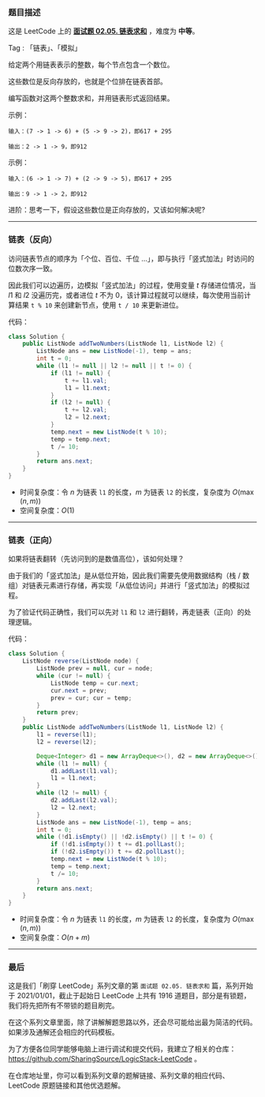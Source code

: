### 题目描述

这是 LeetCode 上的 **[面试题 02.05. 链表求和](https://leetcode-cn.com/problems/sum-lists-lcci/solution/by-ac_oier-v1zb/)** ，难度为 **中等**。

Tag : 「链表」、「模拟」



给定两个用链表表示的整数，每个节点包含一个数位。

这些数位是反向存放的，也就是个位排在链表首部。

编写函数对这两个整数求和，并用链表形式返回结果。

示例：
```
输入：(7 -> 1 -> 6) + (5 -> 9 -> 2)，即617 + 295

输出：2 -> 1 -> 9，即912
```

示例：
```
输入：(6 -> 1 -> 7) + (2 -> 9 -> 5)，即617 + 295

输出：9 -> 1 -> 2，即912
```

进阶：思考一下，假设这些数位是正向存放的，又该如何解决呢?

---

### 链表（反向）

访问链表节点的顺序为「个位、百位、千位 ...」，即与执行「竖式加法」时访问的位数次序一致。

因此我们可以边遍历，边模拟「竖式加法」的过程，使用变量 $t$ 存储进位情况，当 $l1$ 和 $l2$ 没遍历完，或者进位 $t$ 不为 $0$，该计算过程就可以继续，每次使用当前计算结果 `t % 10` 来创建新节点，使用 `t / 10` 来更新进位。

代码：
```java 
class Solution {
    public ListNode addTwoNumbers(ListNode l1, ListNode l2) {
        ListNode ans = new ListNode(-1), temp = ans;
        int t = 0;
        while (l1 != null || l2 != null || t != 0) {
            if (l1 != null) {
                t += l1.val;
                l1 = l1.next;
            }
            if (l2 != null) {
                t += l2.val;
                l2 = l2.next;
            }
            temp.next = new ListNode(t % 10);
            temp = temp.next;
            t /= 10;
        }
        return ans.next;
    }
}
```
* 时间复杂度：令 $n$ 为链表 `l1` 的长度，$m$ 为链表 `l2` 的长度，复杂度为 $O(\max(n, m))$
* 空间复杂度：$O(1)$

---

### 链表（正向）

如果将链表翻转（先访问到的是数值高位），该如何处理？

由于我们的「竖式加法」是从低位开始，因此我们需要先使用数据结构（栈 / 数组）对链表元素进行存储，再实现「从低位访问」并进行「竖式加法」的模拟过程。

为了验证代码正确性，我们可以先对 `l1` 和 `l2` 进行翻转，再走链表（正向）的处理逻辑。

代码：
```java
class Solution {
    ListNode reverse(ListNode node) {
        ListNode prev = null, cur = node;
        while (cur != null) {
            ListNode temp = cur.next;
            cur.next = prev;
            prev = cur; cur = temp;
        }
        return prev;
    }
    public ListNode addTwoNumbers(ListNode l1, ListNode l2) {
        l1 = reverse(l1);
        l2 = reverse(l2);

        Deque<Integer> d1 = new ArrayDeque<>(), d2 = new ArrayDeque<>();
        while (l1 != null) {
            d1.addLast(l1.val);
            l1 = l1.next;
        }
        while (l2 != null) {
            d2.addLast(l2.val);
            l2 = l2.next;
        }
        ListNode ans = new ListNode(-1), temp = ans;
        int t = 0;
        while (!d1.isEmpty() || !d2.isEmpty() || t != 0) {
            if (!d1.isEmpty()) t += d1.pollLast();
            if (!d2.isEmpty()) t += d2.pollLast();
            temp.next = new ListNode(t % 10);
            temp = temp.next;
            t /= 10;
        }
        return ans.next;
    }
}
```
* 时间复杂度：令 $n$ 为链表 `l1` 的长度，$m$ 为链表 `l2` 的长度，复杂度为 $O(\max(n, m))$
* 空间复杂度：$O(n + m)$

---

### 最后

这是我们「刷穿 LeetCode」系列文章的第 `面试题 02.05. 链表求和` 篇，系列开始于 2021/01/01，截止于起始日 LeetCode 上共有 1916 道题目，部分是有锁题，我们将先把所有不带锁的题目刷完。

在这个系列文章里面，除了讲解解题思路以外，还会尽可能给出最为简洁的代码。如果涉及通解还会相应的代码模板。

为了方便各位同学能够电脑上进行调试和提交代码，我建立了相关的仓库：https://github.com/SharingSource/LogicStack-LeetCode 。

在仓库地址里，你可以看到系列文章的题解链接、系列文章的相应代码、LeetCode 原题链接和其他优选题解。

